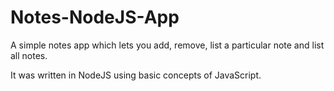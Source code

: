 # Notes-NodeJS-App
A simple notes app which lets you add, remove, list a particular note and list all notes.

It was written in NodeJS using basic concepts of JavaScript.
